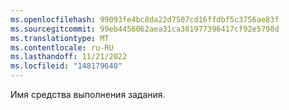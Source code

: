 ```yaml
---
ms.openlocfilehash: 99093fe4bc8da22d7507cd16ffdbf5c3756ae83f
ms.sourcegitcommit: 99eb4456062aea31ca381977396417cf92e5798d
ms.translationtype: MT
ms.contentlocale: ru-RU
ms.lasthandoff: 11/21/2022
ms.locfileid: "148179640"
---
```

Имя средства выполнения задания.